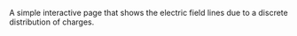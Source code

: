 A simple interactive page that shows the electric field lines due to a discrete distribution of charges.
